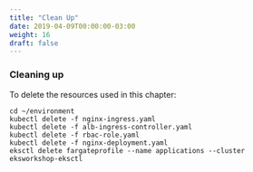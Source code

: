 ```yaml
---
title: "Clean Up"
date: 2019-04-09T00:00:00-03:00
weight: 16
draft: false
---
```


### Cleaning up
To delete the resources used in this chapter: 
```
cd ~/environment
kubectl delete -f nginx-ingress.yaml
kubectl delete -f alb-ingress-controller.yaml 
kubectl delete -f rbac-role.yaml 
kubectl delete -f nginx-deployment.yaml 
eksctl delete fargateprofile --name applications --cluster eksworkshop-eksctl
```
